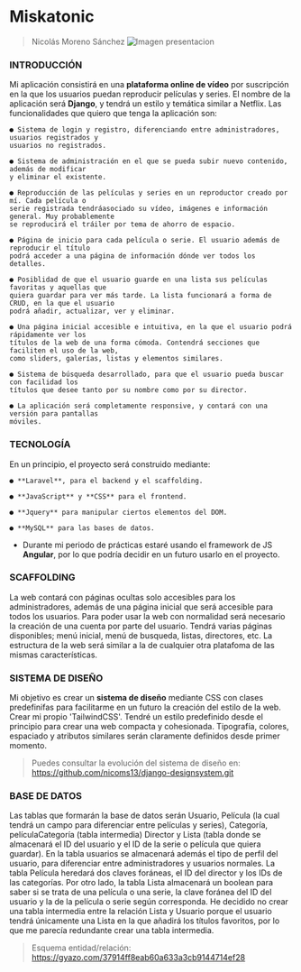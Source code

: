 # Miskatonic
> Nicolás Moreno Sánchez
![Imagen presentacion](![image](https://user-images.githubusercontent.com/91120049/161498683-57323a1b-316b-4078-8ec0-7c7caa3ee5ed.png))

### INTRODUCCIÓN

Mi aplicación consistirá en una **plataforma online de vídeo** por suscripción en la que los usuarios 
puedan reproducir películas y series. El nombre de la aplicación será **Django**, y 
tendrá un estilo y temática similar a Netflix. Las funcionalidades que quiero que tenga la aplicación son:

	● Sistema de login y registro, diferenciando entre administradores, usuarios registrados y 
	usuarios no registrados.
		
	● Sistema de administración en el que se pueda subir nuevo contenido, además de modificar 
	y eliminar el existente.
		
	● Reproducción de las películas y series en un reproductor creado por mí. Cada película o 
	serie registrada tendráasociado su vídeo, imágenes e información general. Muy probablemente 
	se reproducirá el tráiler por tema de ahorro de espacio.
		
	● Página de inicio para cada película o serie. El usuario además de reproducir el título 
	podrá acceder a una página de información dónde ver todos los detalles.
		
	● Posiblidad de que el usuario guarde en una lista sus películas favoritas y aquellas que
	quiera guardar para ver más tarde. La lista funcionará a forma de CRUD, en la que el usuario 
	podrá añadir, actualizar, ver y eliminar.
		
	● Una página inicial accesible e intuitiva, en la que el usuario podrá rápidamente ver los 
	títulos de la web de una forma cómoda. Contendrá secciones que faciliten el uso de la web, 
	como sliders, galerías, listas y elementos similares.
		
	● Sistema de búsqueda desarrollado, para que el usuario pueda buscar con facilidad los 
	títulos que desee tanto por su nombre como por su director.
		
	● La aplicación será completamente responsive, y contará con una versión para pantallas
	móviles.

### TECNOLOGÍA

En un principio, el proyecto será construido mediante:

	● **Laravel**, para el backend y el scaffolding.

	● **JavaScript** y **CSS** para el frontend.

	● **Jquery** para manipular ciertos elementos del DOM.

	● **MySQL** para las bases de datos.
		
* Durante mi periodo de prácticas estaré usando el framework de JS **Angular**, por 
lo que podría decidir en un futuro usarlo en el proyecto.

### SCAFFOLDING

La web contará con páginas ocultas solo accesibles para los administradores, además de una 
página inicial que será accesible para todos los usuarios. Para poder usar la web con normalidad 
será necesario la creación de una cuenta por parte del usuario. Tendrá varias páginas disponibles; 
menú inicial, menú de busqueda, listas, directores, etc. La estructura de la web será similar a la de 
cualquier otra platafoma de las mismas características.

### SISTEMA DE DISEÑO

Mi objetivo es crear un **sistema de diseño** mediante CSS con clases predefinifas para facilitarme 
en un futuro la creación del estilo de la web. Crear mi propio 'TailwindCSS'. Tendré un estilo predefinido
desde el principio para crear una web compacta y cohesionada. Tipografía, colores, espaciado y atributos 
similares serán claramente definidos desde primer momento.
	
> Puedes consultar la evolución del sistema de diseño en: https://github.com/nicoms13/django-designsystem.git

### BASE DE DATOS

Las tablas que formarán la base de datos serán Usuario, Película (la cual tendrá un campo para diferenciar
entre películas y series), Categoría, películaCategoría (tabla intermedia) Director y Lista (tabla donde 
se almacenará el ID del usuario y el ID de la serie o película que quiera guardar). En la tabla usuarios
se almacenará además el tipo de perfil del usuario, para diferenciar entre administradores y usuarios 
normales. La tabla Película heredará dos claves foráneas, el ID del director y los IDs de las 
categorías. Por otro lado, la tabla Lista almacenará un boolean para saber si se trata de una película o
una serie, la clave foránea del ID del usuario y la de la película o serie según corresponda. He decidido
no crear una tabla intermedia entre la relación Lista y Usuario porque el usuario tendrá únicamente 
una Lista en la que añadirá los títulos favoritos, por lo que me parecía redundante crear una 
tabla intermedia.

> Esquema entidad/relación: https://gyazo.com/37914ff8eab60a633a3cb9144714ef28
